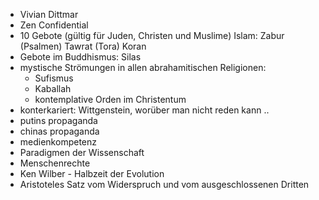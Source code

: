 -   Vivian Dittmar
-   Zen Confidential
-   10 Gebote (gültig für Juden, Christen und Muslime) Islam: Zabur (Psalmen)
    Tawrat (Tora) Koran
-   Gebote im Buddhismus: Silas
-   mystische Strömungen in allen abrahamitischen Religionen:
    -   Sufismus
    -   Kaballah
    -   kontemplative Orden im Christentum
-   konterkariert: Wittgenstein, worüber man nicht reden kann ..
-   putins propaganda
-   chinas propaganda
-   medienkompetenz
-   Paradigmen der Wissenschaft
-   Menschenrechte
-   Ken Wilber - Halbzeit der Evolution
-   Aristoteles Satz vom Widerspruch und vom ausgeschlossenen Dritten
